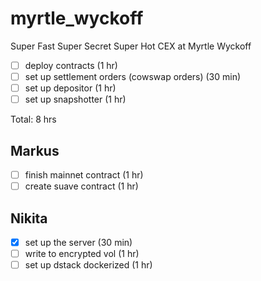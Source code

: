 # myrtle_wyckoff

Super Fast Super Secret Super Hot CEX at Myrtle Wyckoff

- [ ] deploy contracts (1 hr)
- [ ] set up settlement orders (cowswap orders) (30 min)
- [ ] set up depositor (1 hr)
- [ ] set up snapshotter (1 hr)

Total: 8 hrs

## Markus

- [ ] finish mainnet contract (1 hr)
- [ ] create suave contract (1 hr)

## Nikita

- [x] set up the server (30 min)
- [ ] write to encrypted vol (1 hr)
- [ ] set up dstack dockerized (1 hr)
